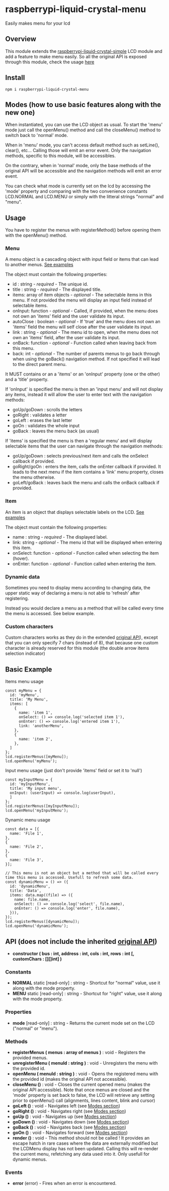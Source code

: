 # raspberrypi-liquid-crystal-menu
Easily makes menu for your lcd

## Overview
This module extends the [raspberrypi-liquid-crystal-simple](https://github.com/kevincastejon/js-raspberrypi-liquid-crystal-simple) LCD module and add a feature to make menu easily.
So all the original API is exposed through this module, check the usage [here](https://github.com/kevincastejon/js-raspberrypi-liquid-crystal-simple/blob/master/README.md#api)

## Install
```
npm i raspberrypi-liquid-crystal-menu
```

## Modes (how to use basic features along with the new one)
When instantiated, you can use the LCD object as usual. To start the 'menu' mode just call the openMenu() method and call the closeMenu() method to switch back to 'normal' mode.

When in 'menu' mode, you can't access default method such as setLine(), clear(), etc... Calling those will emit an error event. Only the navigation methods, specific to this module, will be accessibles.

On the contrary, when in 'normal' mode, only the base methods of the original API will be accessible and the navigation methods will emit an error event.

You can check what mode is currently set on the lcd by accessing the 'mode' property and comparing with the two convenience constants LCD.NORMAL and LCD.MENU or simply with the litteral strings "normal" and "menu".

## Usage
You have to register the menus with registerMethod() before opening them with the openMenu() method.

### Menu
A menu object is a cascading object with input field or items that can lead to another menus. [See examples](https://github.com/kevincastejon/js-raspberrypi-liquid-crystal-menu/tree/master/examples)

The object must contain the following properties:

- id : string - *required* - The unique id.
- title : string - *required* - The displayed title.
- items: array of item objects - *optional* - The selectable items in this menu. If not provided the menu will display an input field instead of selectable items.
- onInput: function - *optional* - Called, if provided, when the menu does not own an 'items' field and the user validate its input.
- autoClose : boolean - *optional* - If 'true' and the menu does not own an 'items' field the menu will self close after the user validate its input.
- link : string - *optional* - The menu id to open, when the menu does not own an 'items' field, after the user validate its input.
- onBack: function - *optional* - Function called when leaving back from this menu.
- back: int - *optional* - The number of parents menus to go back through when using the goBack() navigation method. If not specified it will lead to the direct parent menu.

It MUST contains or an a 'items' or an 'onInput' property (one or the other) and a 'title' property.

If 'onInput' is specified the menu is then an 'input menu' and will not display any items, instead it will allow the user to enter text with the navigation methods:
- goUp/goDown : scrolls the letters
- goRight : validates a letter
- goLeft : erases the last letter
- goOn : validates the whole input
- goBack : leaves the menu back (as usual)

If 'items' is specified the menu is then a 'regular menu' and will display selectable items that the user can navigate through the navigation methods:
- goUp/goDown : selects previous/next item and calls the onSelect callback if provided.
- goRight/goOn : enters the item, calls the onEnter callback if provided. It leads to the next menu if the item contains a 'link' menu property, closes the menu otherwise.
- goLeft/goBack : leaves back the menu and calls the onBack callback if provided.

### Item
An item is an object that displays selectable labels on the LCD. [See examples](https://github.com/kevincastejon/js-raspberrypi-liquid-crystal-menu/tree/master/examples)

The object must contain the following properties:

- name : string - *required* - The displayed label.
- link: string - *optional* - The menu id that will be displayed when entering this item.
- onSelect: function - *optional* - Function called when selecting the item (hover).
- onEnter: function - *optional* - Function called when entering the item.

### Dynamic data
Sometimes you need to display menu according to changing data, the upper static way of declaring a menu is not able to 'refresh' after registering.

Instead you would declare a menu as a method that will be called every time the menu is accessed. See below example.

### Custom characters
Custom characters works as they do in the extended [original API](https://github.com/kevincastejon/js-raspberrypi-liquid-crystal-simple/blob/master/README.md#api)), except that you can only specify 7 chars (instead of 8), that because one custom character is already reserved for this module (the double arrow items selection indicator)

## Basic Example
Items menu usage
```
const myMenu = {
  id: 'myMenu',
  title: 'My Menu',
  items: [
    {
      name: 'item 1',
      onSelect: () => console.log('selected item 1'),
      onEnter: () => console.log('entered item 1'),
      link: 'anotherMenu',
    },
    {
      name: 'item 2',
    },
  ]
};
lcd.registerMenus([myMenu]);
lcd.openMenu('myMenu');
```

Input menu usage (just don't provide 'items' field or set it to 'null')
```
const myInputMenu = {
  id: 'myInputMenu',
  title: 'My input menu',
  onInput: (userInput) => console.log(userInput),
  ]
};
lcd.registerMenus([myInputMenu]);
lcd.openMenu('myInputMenu');
```

Dynamic menu usage
```
const data = [{
  name: 'File 1',
},
{
  name: 'File 2',
},
{
  name: 'File 3',
}];

// This menu is not an object but a method that will be called every time this menu is accessed. Usefull to refresh some data.
const dynamicMenu = () => ({
  id: 'dynamicMenu',
  title: 'Data',
  items: data.map((file) => ({
    name: file.name,
    onSelect: () => console.log('select', file.name),
    onEnter: () => console.log('enter', file.name),
  })),
});
lcd.registerMenus([dynamicMenu]);
lcd.openMenu('dynamicMenu');
```

## API (does not include the inherited [original API](https://github.com/kevincastejon/js-raspberrypi-liquid-crystal-simple/blob/master/README.md#api))
- **constructor ( bus : int, address : int, cols : int, rows : int [, customChars : [][]int] )**
### Constants
- **NORMAL** static [read-only] : string - Shortcut for "normal" value, use it along with the mode property.
- **MENU** static [read-only] : string - Shortcut for "right" value, use it along with the mode property.
### Properties
- **mode** [read-only] : string - Returns the current mode set on the LCD ("normal" or "menu").
### Methods
- **registerMenus ( menus : array of menus )** : void - Registers the provided menus.
- **unregisterMenu ( menuId : string )** : void - Unregisters the menu with the provided id.
- **openMenu ( menuId : string )** : void - Opens the registered menu with the provided id (makes the original API not accessible).
- **closeMenu ()** : void - Closes the current opened menu (makes the original API accessible). Note that once menus are closed and the 'mode' property is set back to false, the LCD will retrieve any setting prior to openMenu() call (alignments, lines content, blink and cursor)
- **goLeft ()** : void - Navigates left (see [Modes section](https://github.com/kevincastejon/js-raspberrypi-liquid-crystal-menu#modes-how-to-use-basic-features-along-with-the-new-one))
- **goRight ()** : void - Navigates right (see [Modes section](https://github.com/kevincastejon/js-raspberrypi-liquid-crystal-menu#modes-how-to-use-basic-features-along-with-the-new-one))
- **goUp ()** : void - Navigates up (see [Modes section](https://github.com/kevincastejon/js-raspberrypi-liquid-crystal-menu#modes-how-to-use-basic-features-along-with-the-new-one))
- **goDown ()** : void - Navigates down (see [Modes section](https://github.com/kevincastejon/js-raspberrypi-liquid-crystal-menu#modes-how-to-use-basic-features-along-with-the-new-one))
- **goBack ()** : void - Navigates back (see [Modes section](https://github.com/kevincastejon/js-raspberrypi-liquid-crystal-menu#modes-how-to-use-basic-features-along-with-the-new-one))
- **goOn ()** : void - Navigates forward (see [Modes section](https://github.com/kevincastejon/js-raspberrypi-liquid-crystal-menu#modes-how-to-use-basic-features-along-with-the-new-one))
- **render ()** : void - This method should not be called ! It provides an escape hatch in rare cases where the data are externally modified but the LCDMenu display has not been updated. Calling this will re-render the current menu, refetching any data used into it. Only usefull for dynamic menus.
### Events
- **error** (error) - Fires when an error is encountered.
